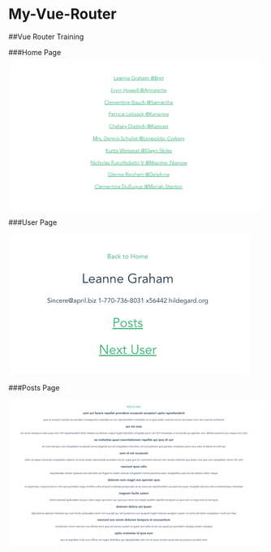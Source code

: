# My-Vue-Router

##Vue Router Training

###Home Page

![Home page](/img/home.png)

###User Page

![User page](/img/user.png)

###Posts Page

![Post page](/img/posts.png)
